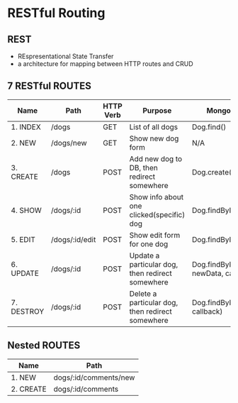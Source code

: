 # RESTful Routing

## REST 
- REspresentational State Transfer
- a architecture for mapping between HTTP routes and CRUD

## 7 RESTful ROUTES

Name       | Path          | HTTP Verb | Purpose                                          | Mongoose Method
---------- | ------------- | --------- | ------------------------------------------------ | ---------------
1. INDEX   | /dogs         | GET       | List of all dogs                                 | Dog.find()
2. NEW     | /dogs/new     | GET       | Show new dog form                                | N/A
3. CREATE  | /dogs         | POST      | Add new dog to DB, then redirect somewhere       | Dog.create()
4. SHOW    | /dogs/:id     | POST      | Show info about one clicked(specific) dog        | Dog.findById(id, callback)
5. EDIT    | /dogs/:id/edit| POST      | Show edit form for one dog                       | Dog.findById(id, callback)
6. UPDATE  | /dogs/:id     | POST      | Update a particular dog, then redirect somewhere | Dog.findByIdAndUpdate(id, newData, callback)
7. DESTROY | /dogs/:id     | POST      | Delete a particular dog, then redirect somewhere | Dog.findByIdAndRemove(id, callback)

## Nested ROUTES

Name     | Path
-------- | --------------
1. NEW   | dogs/:id/comments/new
2. CREATE| dogs/:id/comments